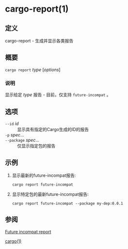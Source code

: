 # cargo-report(1)

## 定义

cargo-report - 生成并显示各类报告

## 概要

`cargo report` _type_ [_options_]

### 说明

显示给定 _type_ 报告 - 目前，仅支持 `future-incompat` 。

## 选项

<dl>

<dt class="option-term" id="option-cargo-report---id"><a class="option-anchor" href="#option-cargo-report---id"></a><code>--id</code> <em>id</em></dt>
<dd class="option-desc">显示具有指定的Cargo生成的ID的报告</dd>


<dt class="option-term" id="option-cargo-report--p"><a class="option-anchor" href="#option-cargo-report--p"></a><code>-p</code> <em>spec</em>...</dt>
<dt class="option-term" id="option-cargo-report---package"><a class="option-anchor" href="#option-cargo-report---package"></a><code>--package</code> <em>spec</em>...</dt>
<dd class="option-desc">仅显示指定包的报告</dd>


</dl>

## 示例

1. 显示最新的future-incompat报告:

       cargo report future-incompat

2. 显示特定包的最新future-incompat报告:

       cargo report future-incompat --package my-dep:0.0.1

## 参阅
[Future incompat report](../reference/future-incompat-report.html)

[cargo(1)](cargo.html)

